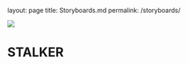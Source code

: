 
layout: page
title: Storyboards.md
permalink: /storyboards/


<div>
  


<img src="https://cdnb.artstation.com/p/assets/images/images/039/903/475/large/harvey-norman-img-0138.jpg?1627298313">
  
<h1> STALKER </h1>

</div>

